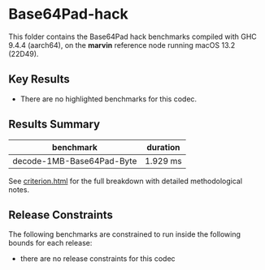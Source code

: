 # Base64Pad-hack

This folder contains the Base64Pad hack benchmarks compiled with GHC 9.4.4 (aarch64), on the 
**marvin** reference node running macOS 13.2 (22D49).

## Key Results


* There are no highlighted benchmarks for this codec.


## Results Summary

| benchmark                 | duration |
| ------------------------- | -------- |
| decode-1MB-Base64Pad-Byte | 1.929 ms |


See [criterion.html](criterion.html) for the full breakdown with detailed methodological notes.

## Release Constraints

The following benchmarks are constrained to run inside the following bounds for each release:

* there are no release constraints for this codec
